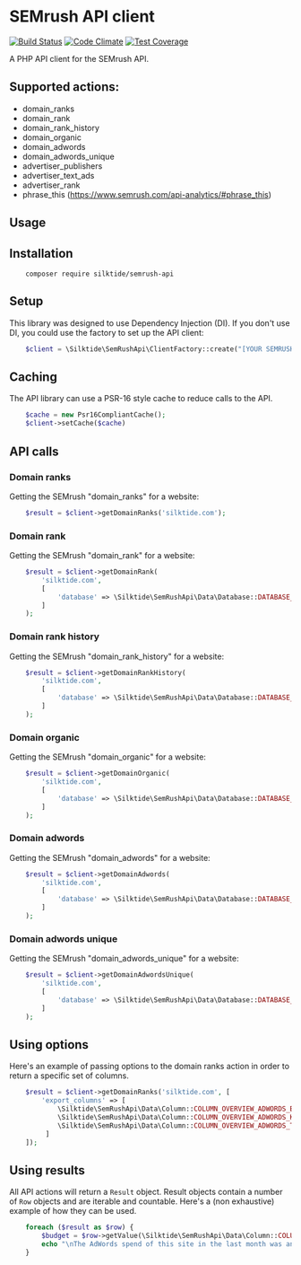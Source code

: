 # SEMrush API client

[![Build Status](https://travis-ci.org/silktide/semrush-api.svg?branch=master)](https://travis-ci.org/silktide/semrush-api)
[![Code Climate](https://codeclimate.com/github/silktide/semrush-api/badges/gpa.svg)](https://codeclimate.com/github/silktide/semrush-api)
[![Test Coverage](https://codeclimate.com/github/silktide/semrush-api/badges/coverage.svg)](https://codeclimate.com/github/silktide/semrush-api)

A PHP API client for the SEMrush API.

## Supported actions:

* domain_ranks
* domain_rank
* domain_rank_history
* domain_organic
* domain_adwords
* domain_adwords_unique
* advertiser_publishers
* advertiser_text_ads
* advertiser_rank
* phrase_this (https://www.semrush.com/api-analytics/#phrase_this)

## Usage

## Installation

```
    composer require silktide/semrush-api
```

## Setup

This library was designed to use Dependency Injection (DI). If you don't use DI, you could use the factory to set up the API client:

```php
    $client = \Silktide\SemRushApi\ClientFactory::create("[YOUR SEMRUSH API KEY]");
```

## Caching

The API library can use a PSR-16 style cache to reduce calls to the API.

```php
    $cache = new Psr16CompliantCache();
    $client->setCache($cache)
```

## API calls
        
### Domain ranks

Getting the SEMrush "domain_ranks" for a website:

```php
    $result = $client->getDomainRanks('silktide.com');
```
        
### Domain rank

Getting the SEMrush "domain_rank" for a website:

```php
    $result = $client->getDomainRank(
        'silktide.com',
        [
            'database' => \Silktide\SemRushApi\Data\Database::DATABASE_GOOGLE_US
        ]
    );
```

### Domain rank history

Getting the SEMrush "domain_rank_history" for a website:

```php
    $result = $client->getDomainRankHistory(
        'silktide.com',
        [
            'database' => \Silktide\SemRushApi\Data\Database::DATABASE_GOOGLE_US
        ]
    );
```
        
### Domain organic

Getting the SEMrush "domain_organic" for a website:

```php
    $result = $client->getDomainOrganic(
        'silktide.com',
        [
            'database' => \Silktide\SemRushApi\Data\Database::DATABASE_GOOGLE_US
        ]
    );
```

### Domain adwords

Getting the SEMrush "domain_adwords" for a website:

```php
    $result = $client->getDomainAdwords(
        'silktide.com',
        [
            'database' => \Silktide\SemRushApi\Data\Database::DATABASE_GOOGLE_US
        ]
    );
```
        
### Domain adwords unique

Getting the SEMrush "domain_adwords_unique" for a website:

```php
    $result = $client->getDomainAdwordsUnique(
        'silktide.com',
        [
            'database' => \Silktide\SemRushApi\Data\Database::DATABASE_GOOGLE_US
        ]
    );
```

## Using options

Here's an example of passing options to the domain ranks action in order to return a specific set of columns.

```php
    $result = $client->getDomainRanks('silktide.com', [
        'export_columns' => [
            \Silktide\SemRushApi\Data\Column::COLUMN_OVERVIEW_ADWORDS_BUDGET,
            \Silktide\SemRushApi\Data\Column::COLUMN_OVERVIEW_ADWORDS_KEYWORDS,
            \Silktide\SemRushApi\Data\Column::COLUMN_OVERVIEW_ADWORDS_TRAFFIC
         ]
    ]);
```

## Using results

All API actions will return a `Result` object.  Result objects contain a number of `Row` objects and are iterable and
countable.  Here's a (non exhaustive) example of how they can be used. 

```php
    foreach ($result as $row) {
        $budget = $row->getValue(\Silktide\SemRushApi\Data\Column::COLUMN_OVERVIEW_ADWORDS_BUDGET);
        echo "\nThe AdWords spend of this site in the last month was an estimated ${$budget}";
    }
```
